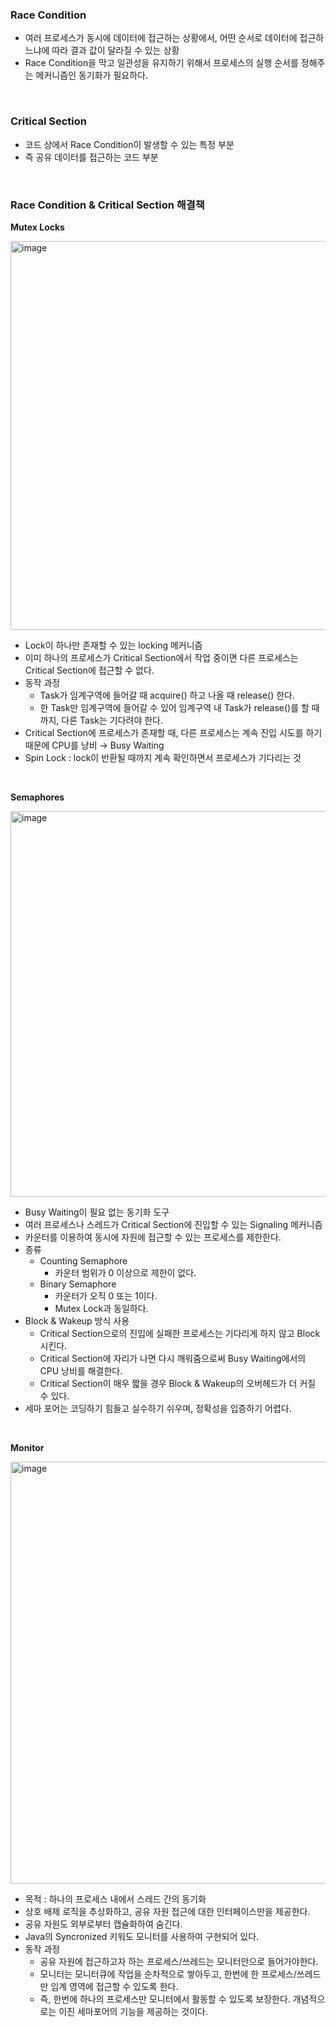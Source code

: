### Race Condition

- 여러 프로세스가 동시에 데이터에 접근하는 상황에서, 어떤 순서로 데이터에 접근하느냐에 따라 결과 값이 달라질 수 있는 상황
- Race Condition을 막고 일관성을 유지하기 위해서 프로세스의 실행 순서를 정해주는 메커니즘인 동기화가 필요하다.

<br/>

### Critical Section

- 코드 상에서 Race Condition이 발생할 수 있는 특정 부분
- 즉 공유 데이터를 접근하는 코드 부분

<br/>

### Race Condition & Critical Section 해결책

**Mutex Locks**

<img width="622" alt="image" src="https://github.com/SoftwareMaestro-Backend-Study/cs-study/assets/71378475/f1eadb77-9896-4c4a-86cf-489820dcfa1f">

- Lock이 하나만 존재할 수 있는 locking 메커니즘
- 이미 하나의 프로세스가 Critical Section에서 작업 중이면 다른 프로세스는 Critical Section에 접근할 수 없다.
- 동작 과정
    - Task가 임계구역에 들어갈 때 acquire() 하고 나올 때 release() 한다.
    - 한 Task만 임계구역에 들어갈 수 있어 임계구역 내 Task가 release()를 할 때까지, 다른 Task는 기다려야 한다.
- Critical Section에 프로세스가 존재할 때, 다른 프로세스는 계속 진입 시도를 하기 때문에 CPU를 낭비 → Busy Waiting
- Spin Lock : lock이 반환될 때까지 계속 확인하면서 프로세스가 기다리는 것

<br/>

**Semaphores**

<img width="617" alt="image" src="https://github.com/SoftwareMaestro-Backend-Study/cs-study/assets/71378475/7c2f1243-90cd-4cc6-8c5c-81706f3913a3">

- Busy Waiting이 필요 없는 동기화 도구
- 여러 프로세스나 스레드가 Critical Section에 진입할 수 있는 Signaling 메커니즘
- 카운터를 이용하여 동시에 자원에 접근할 수 있는 프로세스를 제한한다.
- 종류
    - Counting Semaphore
        - 카운터 범위가 0 이상으로 제한이 없다.
    - Binary Semaphore
        - 카운터가 오직 0 또는 1이다.
        - Mutex Lock과 동일하다.
- Block & Wakeup 방식 사용
    - Critical Section으로의 진입에 실패한 프로세스는 기다리게 하지 않고 Block 시킨다.
    - Critical Section에 자리가 나면 다시 깨워줌으로써 Busy Waiting에서의 CPU 낭비를 해결한다.
    - Critical Section이 매우 짧을 경우 Block & Wakeup의 오버헤드가 더 커질 수 있다.
- 세마 포어는 코딩하기 힘들고 실수하기 쉬우며, 정확성을 입증하기 어렵다.

<br/>

**Monitor**

<img width="675" alt="image" src="https://github.com/SoftwareMaestro-Backend-Study/cs-study/assets/71378475/f7aa37bf-3ddf-4d93-926b-66316fd71701">

- 목적 : 하나의 프로세스 내에서 스레드 간의 동기화
- 상호 배제 로직을 추상화하고, 공유 자원 접근에 대한 인터페이스만을 제공한다.
- 공유 자원도 외부로부터 캡슐화하여 숨긴다.
- Java의 Syncronized 키워도 모니터를 사용하여 구현되어 있다.
- 동작 과정
    - 공유 자원에 접근하고자 하는 프로세스/쓰레드는 모니터안으로 들어가야한다.
    - 모니터는 모니터큐에 작업을 순차적으로 쌓아두고, 한번에 한 프로세스/쓰레드만 임계 영역에 접근할 수 있도록 한다.
    - 즉, 한번에 하나의 프로세스만 모니터에서 활동할 수 있도록 보장한다. 개념적으로는 이진 세마포어의 기능을 제공하는 것이다.

